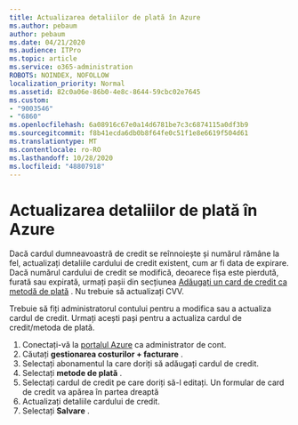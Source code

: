 ```yaml
---
title: Actualizarea detaliilor de plată în Azure
ms.author: pebaum
author: pebaum
ms.date: 04/21/2020
ms.audience: ITPro
ms.topic: article
ms.service: o365-administration
ROBOTS: NOINDEX, NOFOLLOW
localization_priority: Normal
ms.assetid: 82c0a06e-86b0-4e8c-8644-59cbc02e7645
ms.custom:
- "9003546"
- "6860"
ms.openlocfilehash: 6a08916c67e0a14d6781be7c3c6874115a0df3b9
ms.sourcegitcommit: f8b41ecda6db0b8f64fe0c51f1e8e6619f504d61
ms.translationtype: MT
ms.contentlocale: ro-RO
ms.lasthandoff: 10/28/2020
ms.locfileid: "48807918"
---
```

# <a name="update-payment-details-in-azure"></a>Actualizarea detaliilor de plată în Azure

Dacă cardul dumneavoastră de credit se reînnoiește și numărul rămâne la fel, actualizați detaliile cardului de credit existent, cum ar fi data de expirare. Dacă numărul cardului de credit se modifică, deoarece fișa este pierdută, furată sau expirată, urmați pașii din secțiunea [Adăugați un card de credit ca metodă de plată](https://docs.microsoft.com/azure/cost-management-billing/manage/change-credit-card?WT.mc_id=Portal-Microsoft_Azure_Support#addcard) . Nu trebuie să actualizați CVV.

Trebuie să fiți administratorul contului pentru a modifica sau a actualiza cardul de credit. Urmați acești pași pentru a actualiza cardul de credit/metoda de plată.

1. Conectați-vă la [portalul Azure](https://portal.azure.com/) ca administrator de cont.
2. Căutați **gestionarea costurilor + facturare** .
3. Selectați abonamentul la care doriți să adăugați cardul de credit.
4. Selectați **metode de plată** .
5. Selectați cardul de credit pe care doriți să-l editați. Un formular de card de credit va apărea în partea dreaptă
6. Actualizați detaliile cardului de credit.
7. Selectați **Salvare** .

